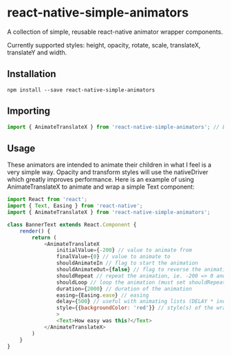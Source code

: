 # react-native-simple-animators

A collection of simple, reusable react-native animator wrapper components.

Currently supported styles: height, opacity, rotate, scale, translateX, translateY and width.

## Installation

```shell
npm install --save react-native-simple-animators
```

## Importing

```js
import { AnimateTranslateX } from 'react-native-simple-animators'; // ES6
```

## Usage

These animators are intended to animate their children in what I feel is a very simple way. 
Opacity and transform styles will use the nativeDriver which greatly improves performance.
Here is an example of using AnimateTranslateX to animate and wrap a simple Text component:

```js
import React from 'react';
import { Text, Easing } from 'react-native';
import { AnimateTranslateX } from 'react-native-simple-animators';

class BannerText extends React.Component {
    render() {
        return (
            <AnimateTranslateX
                initialValue={-200} // value to animate from
                finalValue={0} // value to animate to
                shouldAnimateIn // flag to start the animation
                shouldAnimateOut={false} // flag to reverse the animation (only if shouldAnimateIn was previously set)
                shouldRepeat // repeat the animation, ie. -200 => 0 and back to -200 etc.
                shouldLoop // loop the animation (must set shouldRepeat to work), ie. -200 => 0 => reset to 0 => -200 => 0 etc.
                duration={2000} // duration of the animation
                easing={Easing.ease} // easing
                delay={500} // useful with animating lists (DELAY * index)
                style={{backgroundColor: 'red'}} // style(s) of the wrapper (array or object)
                >
                <Text>How easy was this?</Text>
            </AnimateTranslateX>
        )
    }
}

```